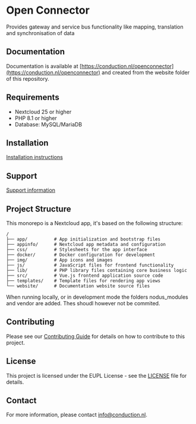 # Open Connector

Provides gateway and service bus functionality like mapping, translation and synchronisation of data

## Documentation

Documentation is available at [https://conduction.nl/openconnector](https://conduction.nl/openconnector) and created from the website folder of this repository.

## Requirements

- Nextcloud 25 or higher
- PHP 8.1 or higher
- Database: MySQL/MariaDB


## Installation

[Installation instructions](https://conduction.nl/openconnector/installation)

## Support

[Support information](https://conduction.nl/openconnector/support)

## Project Structure

This monorepo is a Nextcloud app, it's based on the following structure:

    /
    ├── app/          # App initialization and bootstrap files
    ├── appinfo/      # Nextcloud app metadata and configuration
    ├── css/          # Stylesheets for the app interface
    ├── docker/       # Docker configuration for development
    ├── img/          # App icons and images
    ├── js/           # JavaScript files for frontend functionality
    ├── lib/          # PHP library files containing core business logic
    ├── src/          # Vue.js frontend application source code
    ├── templates/    # Template files for rendering app views
    └── website/      # Documentation website source files

When running locally, or in development mode the folders nodus_modules and vendor are added. Thes shoudl however not be commited.

## Contributing

Please see our [Contributing Guide](CONTRIBUTING.md) for details on how to contribute to this project.

## License

This project is licensed under the EUPL License - see the [LICENSE](LICENSE) file for details.

## Contact

For more information, please contact [info@conduction.nl](mailto:info@conduction.nl).
